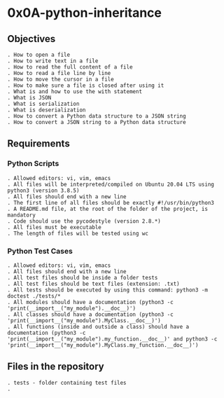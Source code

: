 # 0x0A-python-inheritance

## Objectives

	. How to open a file
	. How to write text in a file
	. How to read the full content of a file
	. How to read a file line by line
	. How to move the cursor in a file
	. How to make sure a file is closed after using it
	. What is and how to use the with statement
	. What is JSON
	. What is serialization
	. What is deserialization
	. How to convert a Python data structure to a JSON string
	. How to convert a JSON string to a Python data structure

## Requirements

### Python Scripts

	. Allowed editors: vi, vim, emacs
	. All files will be interpreted/compiled on Ubuntu 20.04 LTS using python3 (version 3.8.5)
	. All files should end with a new line
	. The first line of all files should be exactly #!/usr/bin/python3
	. A README.md file, at the root of the folder of the project, is mandatory
	. Code should use the pycodestyle (version 2.8.*)
	. All files must be executable
	. The length of files will be tested using wc

### Python Test Cases

	. Allowed editors: vi, vim, emacs
	. All files should end with a new line
	. All test files should be inside a folder tests
	. All test files should be text files (extension: .txt)
	. All tests should be executed by using this command: python3 -m doctest ./tests/*
	. All modules should have a documentation (python3 -c 'print(__import__("my_module").__doc__)')
	. All classes should have a documentation (python3 -c 'print(__import__("my_module").MyClass.__doc__)')
	. All functions (inside and outside a class) should have a documentation (python3 -c 'print(__import__("my_module").my_function.__doc__)' and python3 -c 'print(__import__("my_module").MyClass.my_function.__doc__)')


## Files in the repository

    . tests - folder containing test files
	.
